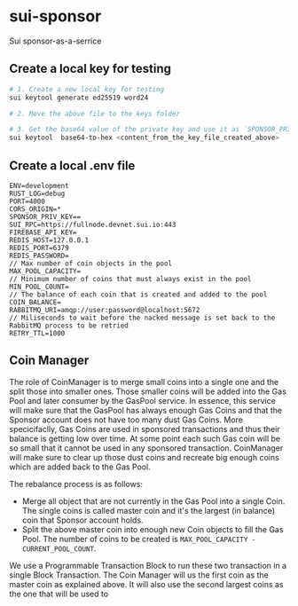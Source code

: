 # sui-sponsor
Sui sponsor-as-a-serrice

## Create a local key for testing

```bash
# 1. Create a new local key for testing
sui keytool generate ed25519 word24

# 2. Move the above file to the keys folder

# 3. Get the base64 value of the private key and use it as `SPONSOR_PRIV_KEY` env variable
sui keytool  base64-to-hex <content_from_the_key_file_created_above>
```

## Create a local .env file

```
ENV=development
RUST_LOG=debug
PORT=4000
CORS_ORIGIN=*
SPONSOR_PRIV_KEY==
SUI_RPC=https://fullnode.devnet.sui.io:443
FIREBASE_API_KEY=
REDIS_HOST=127.0.0.1
REDIS_PORT=6379
REDIS_PASSWORD=
// Max number of coin objects in the pool
MAX_POOL_CAPACITY=
// Minimum number of coins that must always exist in the pool
MIN_POOL_COUNT=
// The balance of each coin that is created and added to the pool
COIN_BALANCE=
RABBITMQ_URI=amqp://user:password@localhost:5672
// Miliseconds to wait before the nacked message is set back to the RabbitMQ process to be retried
RETRY_TTL=1000
```

## Coin Manager
The role of CoinManager is to merge small coins into a single one and the split those into smaller ones. Those smaller coins will be added into the Gas Pool and later consumer by the GasPool service. In essence, this service will make sure that the GasPool has always enough Gas Coins and that the Sponsor account does not have too many dust Gas Coins. More specicifaclly, Gas Coins are used in sponsored transactions and thus their balance is getting low over time. At some point each such Gas coin will be so small that it cannot be used in any sponsored transaction. CoinManager will make sure to clear up those dust coins and recreate big enough coins which are added back to the Gas Pool.

The rebalance process is as follows:
- Merge all object that are not currently in the Gas Pool into a single Coin. The single coins is called master coin and it's the largest (in balance) coin that Sponsor account holds.
- Split the above master coin into enough new Coin objects to fill the Gas Pool. The number of coins to be created is `MAX_POOL_CAPACITY - CURRENT_POOL_COUNT`.

We use a Programmable Transaction Block to run these two transaction in a single Block Transaction. The Coin Manager will us the first coin as the master coin as explained above. It will also use the second largest coins as the one that will be used to 
